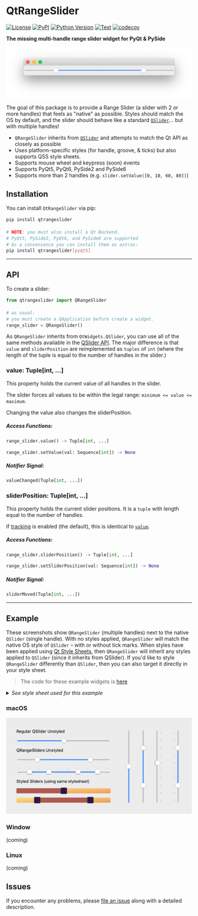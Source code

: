 # QtRangeSlider

[![License](https://img.shields.io/pypi/l/QtRangeSlider.svg?color=green)](https://github.com/tlambert03/QtRangeSlider/raw/master/LICENSE)
[![PyPI](https://img.shields.io/pypi/v/QtRangeSlider.svg?color=green)](https://pypi.org/project/QtRangeSlider)
[![Python
Version](https://img.shields.io/pypi/pyversions/QtRangeSlider.svg?color=green)](https://python.org)
[![Test](https://github.com/tlambert03/QtRangeSlider/actions/workflows/test_and_deploy.yml/badge.svg)](https://github.com/tlambert03/QtRangeSlider/actions/workflows/test_and_deploy.yml)
[![codecov](https://codecov.io/gh/tlambert03/QtRangeSlider/branch/master/graph/badge.svg)](https://codecov.io/gh/tlambert03/QtRangeSlider)

**The missing multi-handle range slider widget for PyQt & PySide**

![slider](screenshots/slider.png)

The goal of this package is to provide a Range Slider (a slider with 2 or more
handles) that feels as "native" as possible.  Styles should match the OS by
default, and the slider should behave like a standard
[`QSlider`](https://doc.qt.io/qt-5/qslider.html)... but with multiple handles!

- `QRangeSlider` inherits from [`QSlider`](https://doc.qt.io/qt-5/qslider.html)
  and attempts to match the Qt API as closely as possible
- Uses platform-specific styles (for handle, groove, & ticks) but also supports
  QSS style sheets.
- Supports mouse wheel and keypress (soon) events
- Supports PyQt5, PyQt6, PySide2 and PySide6
- Supports more than 2 handles (e.g. `slider.setValue([0, 10, 60, 80])`)

## Installation

You can install `QtRangeSlider` via pip:

```sh
pip install qtrangeslider

# NOTE: you must also install a Qt Backend.
# PyQt5, PySide2, PyQt6, and PySide6 are supported
# As a convenience you can install them as extras:
pip install qtrangeslider[pyqt5]
```


------

## API

To create a slider:

```python
from qtrangeslider import QRangeSlider

# as usual:
# you must create a QApplication before create a widget.
range_slider = QRangeSlider()
```

As `QRangeSlider` inherits from `QtWidgets.QSlider`, you can use all of the
same methods available in the [QSlider API](https://doc.qt.io/qt-5/qslider.html).  The major difference is that `value` and `sliderPosition` are reimplemented as `tuples` of `int` (where the length of the tuple is equal to the number of handles in the slider.)

### value: Tuple[int, ...]

This property holds the current value of all handles in the slider.

The slider forces all values to be within the legal range:
`minimum <= value <= maximum`.

Changing the value also changes the sliderPosition.

##### Access Functions:

```python
range_slider.value() -> Tuple[int, ...]
```

```python
range_slider.setValue(val: Sequence[int]) -> None
```

##### Notifier Signal:

```python
valueChanged(Tuple[int, ...])
```

### sliderPosition: Tuple[int, ...]

This property holds the current slider positions.  It is a `tuple` with length equal to the number of handles.

If [tracking](https://doc.qt.io/qt-5/qabstractslider.html#tracking-prop) is enabled (the default), this is identical to [`value`](#value--tupleint-).

##### Access Functions:

```python
range_slider.sliderPosition() -> Tuple[int, ...]
```

```python
range_slider.setSliderPosition(val: Sequence[int]) -> None
```

##### Notifier Signal:

```python
sliderMoved(Tuple[int, ...])
```

------

## Example

These screenshots show `QRangeSlider` (multiple handles) next to the native `QSlider`
(single handle). With no styles applied, `QRangeSlider` will match the native OS
style of `QSlider` – with or without tick marks.  When styles have been applied
using [Qt Style Sheets](https://doc.qt.io/qt-5/stylesheet-reference.html), then
`QRangeSlider` will inherit any styles applied to `QSlider` (since it inherits
from QSlider).  If you'd like to style `QRangeSlider` differently than `QSlider`,
then you can also target it directly in your style sheet.

> The code for these example widgets is [here](examples/demo_widget.py)

<details>

<summary><em>See style sheet used for this example</em></summary>

```css
/* Because QRangeSlider inherits QSlider, it will also inherit styles */
QSlider::groove:horizontal {
   border: 0px;
   background: qlineargradient(x1:0, y1:0, x2:1, y2:1, stop:0 #FDE282, stop:1 #EB9A5D);
   height: 16px;
   border-radius: 2px;
}

QSlider::handle:horizontal {
    background: #271848;
    border: 1px solid #583856;
    width: 18px;
    margin: -2px 0;
    border-radius: 3px;
}

QSlider::handle:hover {
   background-color: #2F4F4F;
}

/* "QSlider::sub-page" will style the "bar" area between the QRangeSlider handles */
QSlider::sub-page:horizontal {
    background: #AF5A50;
    border-radius: 2px;
}
```

</details>

### macOS

![mac](screenshots/demo_macos.png)

### Window

(coming)
<!-- ![mac](screenshots/demo_windows.png) -->

### Linux

(coming)
<!-- ![mac](screenshots/demo_linux.png) -->

## Issues

If you encounter any problems, please [file an issue] along with a detailed
description.

[file an issue]: https://github.com/tlambert03/QtRangeSlider/issues
